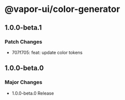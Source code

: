 # @vapor-ui/color-generator

## 1.0.0-beta.1

### Patch Changes

- 707f705: feat: update color tokens

## 1.0.0-beta.0

### Major Changes

- 1.0.0-beta.0 Release
